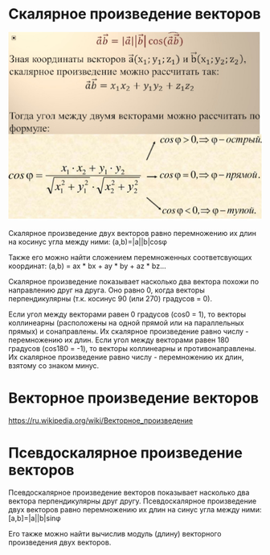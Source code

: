 Скалярное произведение векторов
=

<p align="center">
  <img src="Images/Scalar_Mul.jpg" width="860"/>
</p>

Скалярное произведение двух векторов равно перемножению их длин на косинус угла между ними:
(a,b)=|a||b|cosφ

Также его можно найти сложением перемноженных соответсвующих координат:
(a,b) = ax * bx + ay * by + az * bz...

Скалярное произведение показывает насколько два вектора похожи по направлению друг на друга. Оно равно 0, когда векторы перпендикулярны (т.к. косинус 90 (или 270) градусов = 0).

Если угол между векторами равен 0 градусов (cos0 = 1), то векторы коллинеарны (расположены на одной прямой или на параллельных прямых) и сонаправлены. Их скалярное произведение равно числу - перемножению их длин. 
Если угол между векторами равен 180 градусов (cos180 = -1), то векторы коллинеарны и противонаправлены. Их скалярное произведение равно числу - перемножению их длин, взятому со знаком минус. 

Векторное произведение векторов
=
https://ru.wikipedia.org/wiki/Векторное_произведение

Псевдоскалярное произведение векторов
=

Псевдоскалярное произведение векторов показывает насколько два вектора перпендикулярны друг другу.
Псевдоскалярное произведение двух векторов равно перемножению их длин на синус угла между ними:
[a,b]=|a||b|sinφ

Его также можно найти вычислив модуль (длину) векторного произведения двух векторов.
